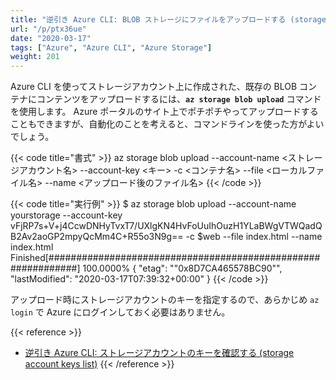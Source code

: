```yaml
---
title: "逆引き Azure CLI: BLOB ストレージにファイルをアップロードする (storage blob upload)"
url: "/p/ptx36ue"
date: "2020-03-17"
tags: ["Azure", "Azure CLI", "Azure Storage"]
weight: 201
---
```


Azure CLI を使ってストレージアカウント上に作成された、既存の BLOB コンテナにコンテンツをアップロードするには、**`az storage blob upload`** コマンドを使用します。
Azure ポータルのサイト上でポチポチやってアップロードすることもできますが、自動化のことを考えると、コマンドラインを使った方がよいでしょう。

{{< code title="書式" >}}
az storage blob upload --account-name <ストレージアカウント名> --account-key <キー> -c <コンテナ名> --file <ローカルファイル名> --name <アップロード後のファイル名>
{{< /code >}}

{{< code title="実行例" >}}
$ az storage blob upload --account-name yourstorage --account-key vFjRP7s+V+j4CcwDNHyTvxT7/UXlgKN4HvFoUuIhOuzH1YLaBWgVTWQadQB2Av2aoGP2mpyQcMm4C+R55o3N9g== -c $web --file index.html --name index.html
Finished[#############################################################]  100.0000%
{
  "etag": "\"0x8D7CA465578BC90\"",
  "lastModified": "2020-03-17T07:39:32+00:00"
}
{{< /code >}}

アップロード時にストレージアカウントのキーを指定するので、あらかじめ `az login` で Azure にログインしておく必要はありません。

{{< reference >}}
- [逆引き Azure CLI: ストレージアカウントのキーを確認する (storage account keys list)](/p/3wk5vnw)
{{< /reference >}}

